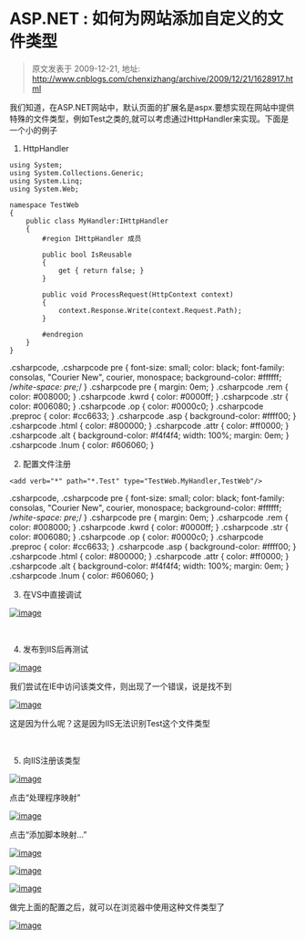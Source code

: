 # ASP.NET : 如何为网站添加自定义的文件类型 
> 原文发表于 2009-12-21, 地址: http://www.cnblogs.com/chenxizhang/archive/2009/12/21/1628917.html 


 我们知道，在ASP.NET网站中，默认页面的扩展名是aspx.要想实现在网站中提供特殊的文件类型，例如Test之类的,就可以考虑通过HttpHandler来实现。下面是一个小的例子

 1. HttpHandler


```
using System;
using System.Collections.Generic;
using System.Linq;
using System.Web;

namespace TestWeb
{
    public class MyHandler:IHttpHandler
    {
        #region IHttpHandler 成员

        public bool IsReusable
        {
            get { return false; }
        }

        public void ProcessRequest(HttpContext context)
        {
            context.Response.Write(context.Request.Path);
        }

        #endregion
    }
}

```


.csharpcode, .csharpcode pre
{
 font-size: small;
 color: black;
 font-family: consolas, "Courier New", courier, monospace;
 background-color: #ffffff;
 /*white-space: pre;*/
}
.csharpcode pre { margin: 0em; }
.csharpcode .rem { color: #008000; }
.csharpcode .kwrd { color: #0000ff; }
.csharpcode .str { color: #006080; }
.csharpcode .op { color: #0000c0; }
.csharpcode .preproc { color: #cc6633; }
.csharpcode .asp { background-color: #ffff00; }
.csharpcode .html { color: #800000; }
.csharpcode .attr { color: #ff0000; }
.csharpcode .alt 
{
 background-color: #f4f4f4;
 width: 100%;
 margin: 0em;
}
.csharpcode .lnum { color: #606060; }




2. 配置文件注册


```
<add verb="*" path="*.Test" type="TestWeb.MyHandler,TestWeb"/>
```


.csharpcode, .csharpcode pre
{
 font-size: small;
 color: black;
 font-family: consolas, "Courier New", courier, monospace;
 background-color: #ffffff;
 /*white-space: pre;*/
}
.csharpcode pre { margin: 0em; }
.csharpcode .rem { color: #008000; }
.csharpcode .kwrd { color: #0000ff; }
.csharpcode .str { color: #006080; }
.csharpcode .op { color: #0000c0; }
.csharpcode .preproc { color: #cc6633; }
.csharpcode .asp { background-color: #ffff00; }
.csharpcode .html { color: #800000; }
.csharpcode .attr { color: #ff0000; }
.csharpcode .alt 
{
 background-color: #f4f4f4;
 width: 100%;
 margin: 0em;
}
.csharpcode .lnum { color: #606060; }




3. 在VS中直接调试


[![image](./images/1628917-image_thumb.png "image")](http://images.cnblogs.com/cnblogs_com/chenxizhang/WindowsLiveWriter/ASP.NET_D6DD/image_2.png)


 


4. 发布到IIS后再测试


[![image](./images/1628917-image_thumb_1.png "image")](http://images.cnblogs.com/cnblogs_com/chenxizhang/WindowsLiveWriter/ASP.NET_D6DD/image_4.png) 


我们尝试在IE中访问该类文件，则出现了一个错误，说是找不到


[![image](./images/1628917-image_thumb_2.png "image")](http://images.cnblogs.com/cnblogs_com/chenxizhang/WindowsLiveWriter/ASP.NET_D6DD/image_6.png) 


这是因为什么呢？这是因为IIS无法识别Test这个文件类型


 


5. 向IIS注册该类型


[![image](./images/1628917-image_thumb_3.png "image")](http://images.cnblogs.com/cnblogs_com/chenxizhang/WindowsLiveWriter/ASP.NET_D6DD/image_8.png) 


点击“处理程序映射”


[![image](./images/1628917-image_thumb_4.png "image")](http://images.cnblogs.com/cnblogs_com/chenxizhang/WindowsLiveWriter/ASP.NET_D6DD/image_10.png) 


点击“添加脚本映射...”


[![image](./images/1628917-image_thumb_5.png "image")](http://images.cnblogs.com/cnblogs_com/chenxizhang/WindowsLiveWriter/ASP.NET_D6DD/image_12.png) 


[![image](./images/1628917-image_thumb_6.png "image")](http://images.cnblogs.com/cnblogs_com/chenxizhang/WindowsLiveWriter/ASP.NET_D6DD/image_14.png) 


[![image](./images/1628917-image_thumb_7.png "image")](http://images.cnblogs.com/cnblogs_com/chenxizhang/WindowsLiveWriter/ASP.NET_D6DD/image_16.png) 


做完上面的配置之后，就可以在浏览器中使用这种文件类型了


[![image](./images/1628917-image_thumb_8.png "image")](http://images.cnblogs.com/cnblogs_com/chenxizhang/WindowsLiveWriter/ASP.NET_D6DD/image_18.png)

